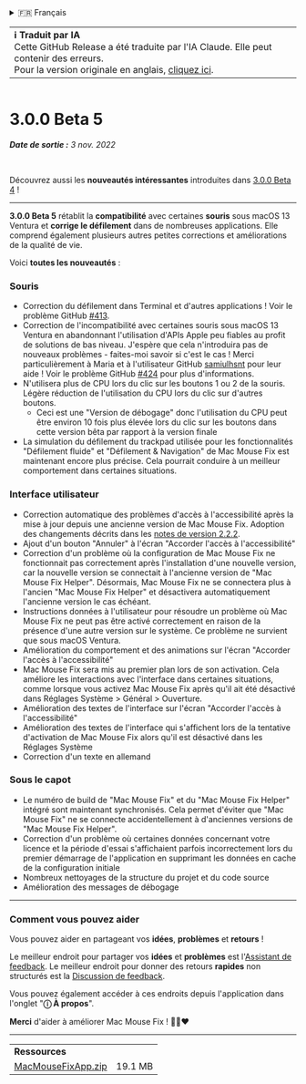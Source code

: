 <details>
<summary>🇫🇷 Français</summary>

[🇬🇧 English (GitHub)](https://github.com/noah-nuebling/mac-mouse-fix/releases/tag/3.0.0-Beta-5)\
[🇦🇩 Català](https://redirect.macmousefix.com/?target=mmf-release&tag=3.0.0-Beta-5&locale=ca)\
[🇩🇪 Deutsch](https://redirect.macmousefix.com/?target=mmf-release&tag=3.0.0-Beta-5&locale=de)\
[🇪🇸 Español](https://redirect.macmousefix.com/?target=mmf-release&tag=3.0.0-Beta-5&locale=es)\
**🇫🇷 Français**\
[🇮🇩 Indonesia](https://redirect.macmousefix.com/?target=mmf-release&tag=3.0.0-Beta-5&locale=id)\
[🇮🇹 Italiano](https://redirect.macmousefix.com/?target=mmf-release&tag=3.0.0-Beta-5&locale=it)\
[🇭🇺 Magyar](https://redirect.macmousefix.com/?target=mmf-release&tag=3.0.0-Beta-5&locale=hu)\
[🇳🇱 Nederlands](https://redirect.macmousefix.com/?target=mmf-release&tag=3.0.0-Beta-5&locale=nl)\
[🇵🇱 Polski](https://redirect.macmousefix.com/?target=mmf-release&tag=3.0.0-Beta-5&locale=pl)\
[🇧🇷 Português (Brasil)](https://redirect.macmousefix.com/?target=mmf-release&tag=3.0.0-Beta-5&locale=pt-BR)\
[🇵🇹 Português (Portugal)](https://redirect.macmousefix.com/?target=mmf-release&tag=3.0.0-Beta-5&locale=pt-PT)\
[🇷🇴 Română](https://redirect.macmousefix.com/?target=mmf-release&tag=3.0.0-Beta-5&locale=ro)\
[🇸🇪 Svenska](https://redirect.macmousefix.com/?target=mmf-release&tag=3.0.0-Beta-5&locale=sv)\
[🇻🇳 Tiếng Việt](https://redirect.macmousefix.com/?target=mmf-release&tag=3.0.0-Beta-5&locale=vi)\
[🇹🇷 Türkçe](https://redirect.macmousefix.com/?target=mmf-release&tag=3.0.0-Beta-5&locale=tr)\
[🇨🇿 Čeština](https://redirect.macmousefix.com/?target=mmf-release&tag=3.0.0-Beta-5&locale=cs)\
[🇬🇷 Ελληνικά](https://redirect.macmousefix.com/?target=mmf-release&tag=3.0.0-Beta-5&locale=el)\
[🇷🇺 Русский](https://redirect.macmousefix.com/?target=mmf-release&tag=3.0.0-Beta-5&locale=ru)\
[🇺🇦 Українська](https://redirect.macmousefix.com/?target=mmf-release&tag=3.0.0-Beta-5&locale=uk)\
[🇮🇱 עברית](https://redirect.macmousefix.com/?target=mmf-release&tag=3.0.0-Beta-5&locale=he)\
[🇸🇦 العربية](https://redirect.macmousefix.com/?target=mmf-release&tag=3.0.0-Beta-5&locale=ar)\
[🇮🇳 हिन्दी](https://redirect.macmousefix.com/?target=mmf-release&tag=3.0.0-Beta-5&locale=hi)\
[🇹🇭 ไทย](https://redirect.macmousefix.com/?target=mmf-release&tag=3.0.0-Beta-5&locale=th)\
[🇨🇳 中文 (简体)](https://redirect.macmousefix.com/?target=mmf-release&tag=3.0.0-Beta-5&locale=zh-Hans)\
[🇨🇳 中文 (繁體)](https://redirect.macmousefix.com/?target=mmf-release&tag=3.0.0-Beta-5&locale=zh-Hant)\
[🇭🇰 中文（香港)](https://redirect.macmousefix.com/?target=mmf-release&tag=3.0.0-Beta-5&locale=zh-HK)\
[🇯🇵 日本語](https://redirect.macmousefix.com/?target=mmf-release&tag=3.0.0-Beta-5&locale=ja)\
[🇰🇷 한국어](https://redirect.macmousefix.com/?target=mmf-release&tag=3.0.0-Beta-5&locale=ko)\
[Help translate Mac Mouse Fix to different languages!](https://github.com/noah-nuebling/mac-mouse-fix/discussions/731)
</details>
<table align=><td>
<b>ℹ️ Traduit par IA</b><br>
Cette GitHub Release a été traduite par l'IA Claude. Elle peut contenir des erreurs.<br>
Pour la version originale en anglais, <a href="https://github.com/noah-nuebling/mac-mouse-fix/releases/tag/3.0.0-Beta-5">cliquez ici</a>.
</td></table>

<table></table>

# 3.0.0 Beta 5
***Date de sortie :** 3 nov. 2022*

<br>

Découvrez aussi les **nouveautés intéressantes** introduites dans [3.0.0 Beta 4](https://redirect.macmousefix.com/?target=mmf-release&tag=3.0.0-Beta-4&locale=fr) !

---

**3.0.0 Beta 5** rétablit la **compatibilité** avec certaines **souris** sous macOS 13 Ventura et **corrige le défilement** dans de nombreuses applications.
Elle comprend également plusieurs autres petites corrections et améliorations de la qualité de vie.

Voici **toutes les nouveautés** :

### Souris

- Correction du défilement dans Terminal et d'autres applications ! Voir le problème GitHub [#413](https://github.com/noah-nuebling/mac-mouse-fix/issues/413).
- Correction de l'incompatibilité avec certaines souris sous macOS 13 Ventura en abandonnant l'utilisation d'APIs Apple peu fiables au profit de solutions de bas niveau. J'espère que cela n'introduira pas de nouveaux problèmes - faites-moi savoir si c'est le cas ! Merci particulièrement à Maria et à l'utilisateur GitHub [samiulhsnt](https://github.com/samiulhsnt) pour leur aide ! Voir le problème GitHub [#424](https://github.com/noah-nuebling/mac-mouse-fix/issues/424) pour plus d'informations.
- N'utilisera plus de CPU lors du clic sur les boutons 1 ou 2 de la souris. Légère réduction de l'utilisation du CPU lors du clic sur d'autres boutons.
    - Ceci est une "Version de débogage" donc l'utilisation du CPU peut être environ 10 fois plus élevée lors du clic sur les boutons dans cette version bêta par rapport à la version finale
- La simulation du défilement du trackpad utilisée pour les fonctionnalités "Défilement fluide" et "Défilement & Navigation" de Mac Mouse Fix est maintenant encore plus précise. Cela pourrait conduire à un meilleur comportement dans certaines situations.

### Interface utilisateur

- Correction automatique des problèmes d'accès à l'accessibilité après la mise à jour depuis une ancienne version de Mac Mouse Fix. Adoption des changements décrits dans les [notes de version 2.2.2](https://redirect.macmousefix.com/?target=mmf-release&tag=2.2.2&locale=fr).
- Ajout d'un bouton "Annuler" à l'écran "Accorder l'accès à l'accessibilité"
- Correction d'un problème où la configuration de Mac Mouse Fix ne fonctionnait pas correctement après l'installation d'une nouvelle version, car la nouvelle version se connectait à l'ancienne version de "Mac Mouse Fix Helper". Désormais, Mac Mouse Fix ne se connectera plus à l'ancien "Mac Mouse Fix Helper" et désactivera automatiquement l'ancienne version le cas échéant.
- Instructions données à l'utilisateur pour résoudre un problème où Mac Mouse Fix ne peut pas être activé correctement en raison de la présence d'une autre version sur le système. Ce problème ne survient que sous macOS Ventura.
- Amélioration du comportement et des animations sur l'écran "Accorder l'accès à l'accessibilité"
- Mac Mouse Fix sera mis au premier plan lors de son activation. Cela améliore les interactions avec l'interface dans certaines situations, comme lorsque vous activez Mac Mouse Fix après qu'il ait été désactivé dans Réglages Système > Général > Ouverture.
- Amélioration des textes de l'interface sur l'écran "Accorder l'accès à l'accessibilité"
- Amélioration des textes de l'interface qui s'affichent lors de la tentative d'activation de Mac Mouse Fix alors qu'il est désactivé dans les Réglages Système
- Correction d'un texte en allemand

### Sous le capot

- Le numéro de build de "Mac Mouse Fix" et du "Mac Mouse Fix Helper" intégré sont maintenant synchronisés. Cela permet d'éviter que "Mac Mouse Fix" ne se connecte accidentellement à d'anciennes versions de "Mac Mouse Fix Helper".
- Correction d'un problème où certaines données concernant votre licence et la période d'essai s'affichaient parfois incorrectement lors du premier démarrage de l'application en supprimant les données en cache de la configuration initiale
- Nombreux nettoyages de la structure du projet et du code source
- Amélioration des messages de débogage

---

### Comment vous pouvez aider

Vous pouvez aider en partageant vos **idées**, **problèmes** et **retours** !

Le meilleur endroit pour partager vos **idées** et **problèmes** est l'[Assistant de feedback](https://noah-nuebling.github.io/mac-mouse-fix-feedback-assistant/?type=bug-report).
Le meilleur endroit pour donner des retours **rapides** non structurés est la [Discussion de feedback](https://github.com/noah-nuebling/mac-mouse-fix/discussions/366).

Vous pouvez également accéder à ces endroits depuis l'application dans l'onglet "**ⓘ À propos**".

**Merci** d'aider à améliorer Mac Mouse Fix ! 💙💛❤️

---

<table align="start">
<tr>
    <td colspan=2>
        <b>Ressources</b>
    </td>
</tr>
<tr>
    <td><a href="https://github.com/noah-nuebling/mac-mouse-fix/releases/download/3.0.0-Beta-5/MacMouseFixApp.zip">MacMouseFixApp.zip</a></td>
    <td>19.1 MB</td>
</tr>
</table>